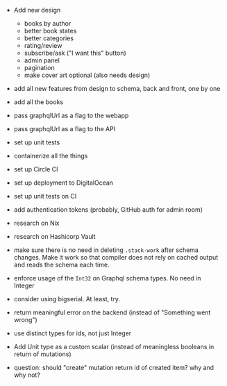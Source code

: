 - Add new design
   - books by author
   - better book states
   - better categories
   - rating/review
   - subscribe/ask ("I want this" button)
   - admin panel
   - pagination
   - make cover art optional (also needs design)

- add all new features from design to schema, back and front, one by one
- add all the books

- pass graphqlUrl as a flag to the webapp
- pass graphqlUrl as a flag to the API
- set up unit tests
- containerize all the things
- set up Circle CI
- set up deployment to DigitalOcean
- set up unit tests on CI
- add authentication tokens (probably, GitHub auth for admin room)
- research on Nix
- research on Hashicorp Vault

- make sure there is no need in deleting `.stack-work` after schema changes. Make it work so that compiler does not rely on cached output and reads the schema each time.
- enforce usage of the `Int32` on Graphql schema types. No need in Integer
- consider using bigserial. At least, try.
- return meaningful error on the backend (instead of "Something went wrong")
- use distinct types for ids, not just Integer
- Add Unit type as a custom scalar (instead of meaningless booleans in return of mutations)
- question: should "create" mutation return id of created item? why and why not?
